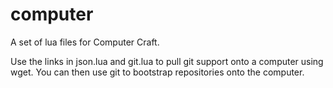 # computer

A set of lua files for Computer Craft.

Use the links in json.lua and git.lua to pull git support onto a computer using wget. You can then use git to bootstrap repositories onto the computer.
